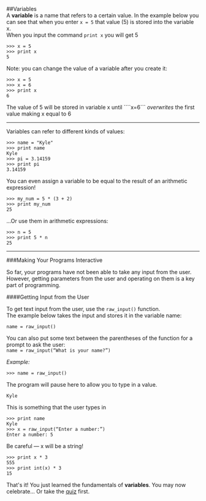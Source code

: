 ##Variables  
A **variable** is a name that refers to a certain value.
In the example below you can see that when you enter ```x = 5``` that value (5) is stored into the variable x.  
When you input the command ```print x``` you will get 5


    >>> x = 5
    >>> print x
    5

Note: you can change the value of a variable after you create it:

```
>>> x = 5
>>> x = 6
>>> print x
6
```
The value of 5 will be stored in variable x until ````x=6``` _overwrites_ the first value making x equal to 6  

___
Variables can refer to different kinds of values:

```
>>> name = "Kyle"
>>> print name
Kyle
>>> pi = 3.14159
>>> print pi
3.14159
```
You can even assign a variable to be equal to the result of an arithmetic expression!

```
>>> my_num = 5 * (3 + 2)
>>> print my_num
25
```
...Or use them in arithmetic expressions:

```
>>> n = 5
>>> print 5 * n
25
```

---
###Making Your Programs Interactive  
  
So far, your programs have not been able to take any input from the user. However, getting parameters from the user and operating on them is a key part of programming.  
  
####Getting Input from the User  
  
To get text input from the user, use the ```raw_input()``` function.  
The example below takes the input and stores it in the variable name:  

```name = raw_input()```  

You can also put some text between the parentheses of the function for a prompt to ask the user:    
```name = raw_input(“What is your name?”)```  
  
_Example:_ 
 
    >>> name = raw_input()
The program will pause here to allow you to type in a value.

    Kyle     
This is something that the user types in

    >>> print name
    Kyle
    >>> x = raw_input(“Enter a number:”)
    Enter a number: 5 
 Be careful — x will be a string!
 
    >>> print x * 3
    555
    >>> print int(x) * 3
    15
  
 That's it! You just learned the fundamentals of **variables**. You may now celebrate... Or take the [quiz] first.
 
[quiz]: (https://nathansolomon1678.github.io/programmer-training/general/quizzes/variables)
